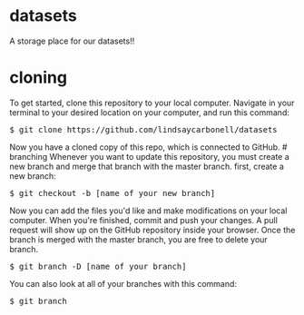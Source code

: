 # datasets
A storage place for our datasets!!
# cloning
To get started, clone this repository to your local computer. Navigate in your terminal to your desired location on your computer, and run this command:
<p><pre>$ git clone https://github.com/lindsaycarbonell/datasets</pre></p>
Now you have a cloned copy of this repo, which is connected to GitHub.
# branching
Whenever you want to update this repository, you must create a new branch and merge that branch with the master branch.
first, create a new branch:
<p><pre>$ git checkout -b [name_of_your_new_branch]</pre></p>
Now you can add the files you'd like and make modifications on your local computer. When you're finished, commit and push your changes. A pull request will show up on the GitHub repository inside your browser. Once the branch is merged with the master branch, you are free to delete your branch.
<p><pre>$ git branch -D [name_of_your_branch]</pre></p>
You can also look at all of your branches with this command:
<p><pre>$ git branch</pre></p>
